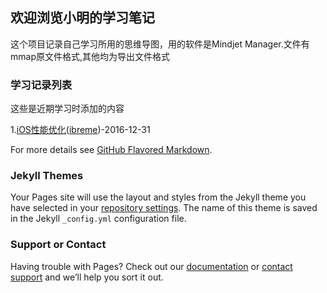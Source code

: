 ## 欢迎浏览小明的学习笔记
这个项目记录自己学习所用的思维导图，用的软件是Mindjet Manager.文件有mmap原文件格式,其他均为导出文件格式

### 学习记录列表

这些是近期学习时添加的内容

1.[iOS性能优化](性能优化(ibreme)/IOS性能优化(ibreme).html)([ibreme](http://blog.ibireme.com/2015/11/12/smooth_user_interfaces_for_ios/))-2016-12-31

For more details see [GitHub Flavored Markdown](https://guides.github.com/features/mastering-markdown/).

### Jekyll Themes

Your Pages site will use the layout and styles from the Jekyll theme you have selected in your [repository settings](https://github.com/DearlingZou8789/xm_learning_program/settings). The name of this theme is saved in the Jekyll `_config.yml` configuration file.

### Support or Contact

Having trouble with Pages? Check out our [documentation](https://help.github.com/categories/github-pages-basics/) or [contact support](https://github.com/contact) and we’ll help you sort it out.
